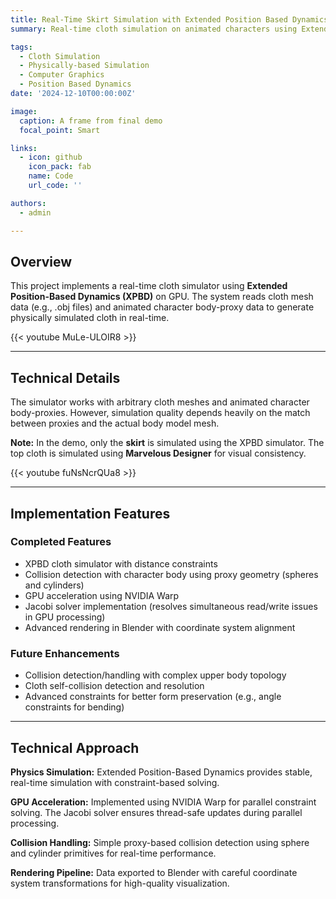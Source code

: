 ```yaml
---
title: Real-Time Skirt Simulation with Extended Position Based Dynamics on GPU
summary: Real-time cloth simulation on animated characters using Extended Position-Based Dynamics (XPBD) with GPU acceleration.

tags:
  - Cloth Simulation
  - Physically-based Simulation
  - Computer Graphics
  - Position Based Dynamics
date: '2024-12-10T00:00:00Z'

image:
  caption: A frame from final demo
  focal_point: Smart

links:
  - icon: github
    icon_pack: fab
    name: Code
    url_code: ''

authors:
  - admin

---
```


## Overview

This project implements a real-time cloth simulator using **Extended Position-Based Dynamics (XPBD)** on GPU. The system reads cloth mesh data (e.g., .obj files) and animated character body-proxy data to generate physically simulated cloth in real-time.

{{< youtube MuLe-ULOIR8 >}}

---

## Technical Details

The simulator works with arbitrary cloth meshes and animated character body-proxies. However, simulation quality depends heavily on the match between proxies and the actual body model mesh. 

**Note:** In the demo, only the **skirt** is simulated using the XPBD simulator. The top cloth is simulated using **Marvelous Designer** for visual consistency.

{{< youtube fuNsNcrQUa8 >}}

---

## Implementation Features

### Completed Features
- XPBD cloth simulator with distance constraints
- Collision detection with character body using proxy geometry (spheres and cylinders)
- GPU acceleration using NVIDIA Warp
- Jacobi solver implementation (resolves simultaneous read/write issues in GPU processing)
- Advanced rendering in Blender with coordinate system alignment

### Future Enhancements
- Collision detection/handling with complex upper body topology
- Cloth self-collision detection and resolution
- Advanced constraints for better form preservation (e.g., angle constraints for bending)

---

## Technical Approach

**Physics Simulation:** Extended Position-Based Dynamics provides stable, real-time simulation with constraint-based solving.

**GPU Acceleration:** Implemented using NVIDIA Warp for parallel constraint solving. The Jacobi solver ensures thread-safe updates during parallel processing.

**Collision Handling:** Simple proxy-based collision detection using sphere and cylinder primitives for real-time performance.

**Rendering Pipeline:** Data exported to Blender with careful coordinate system transformations for high-quality visualization.